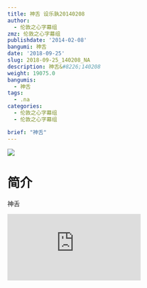 ```yaml
---
title: 神舌 设乐孰20140208
author:
  - 伦敦之心字幕组
zmz: 伦敦之心字幕组
publishdate: '2014-02-08'
bangumi: 神舌
date: '2018-09-25'
slug: 2018-09-25_140208_NA
description: 神舌&#8226;140208
weight: 19075.0
bangumis:
  - 神舌
tags:
  - .na
categories:
  - 伦敦之心字幕组
  - 伦敦之心字幕组

brief: "神舌"
---
```

![](https://i.imgur.com/ulc7nb8.jpg)
# 简介  
神舌  
<div class ="resp-container">
<iframe class="testiframe" src="https://www.fantasy.tv/videoAd/videoAd.html?id=2108805&channelId=559535&code=56332efc9c049f3f3c9e4633c37b5df8" frameborder=0 allowfullscreen="true" ></iframe>
</div>

